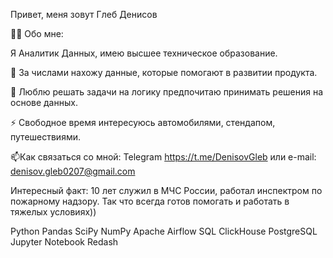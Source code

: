Привет, меня зовут Глеб Денисов

👨‍💻 Обо мне:

Я Аналитик Данных, имею высшее техническое образование.

🔭 За числами нахожу данные, которые помогают в развитии продукта.

🌱 Люблю решать задачи на логику предпочитаю принимать решения на основе данных.

⚡ Свободное время интересуюсь автомобилями, стендапом, путешествиями.

📫Как связаться со мной: Telegram https://t.me/DenisovGleb или e-mail: denisov.gleb0207@gmail.com

Интересный факт: 10 лет служил в МЧС России, работал инспектром по пожарному надзору. Так что всегда готов помогать и работать в тяжелых условиях))

Python Pandas SciPy NumPy Apache Airflow SQL ClickHouse PostgreSQL Jupyter Notebook Redash

<!---
GlebDenisov0207/GlebDenisov0207 is a ✨ special ✨ repository because its `README.md` (this file) appears on your GitHub profile.
You can click the Preview link to take a look at your changes.
--->
